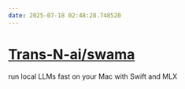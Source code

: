 ```yaml
---
date: 2025-07-18 02:48:28.748520
---
```


# [Trans-N-ai/swama](https://github.com/Trans-N-ai/swama)

run local LLMs fast on your Mac with Swift and MLX